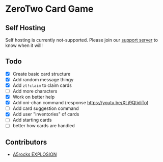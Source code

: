# ZeroTwo Card Game

## Self Hosting
Self hosting is currently not-supported. Please join our [support server](https://discord.gg/fqD9GtpH3W) to know when it will!

## Todo
- [x] Create basic card structure  
- [x] Add random message thingy  
- [x] Add `zt!claim` to claim cards
- [ ] Add more characters  
- [x] Work on better help  
- [x] Add oni-chan command (response https://youtu.be/XLj9QtidiTo)  
- [ ] Add card suggestion command  
- [x] Add user "inventories" of cards   
- [ ] Add starting cards  
- [ ] better how cards are handled

## Contributors 

* [A5rocks EXPLOSION](https://github.com/A5rocks)